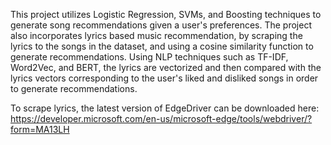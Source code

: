 This project utilizes Logistic Regression, SVMs, and Boosting techniques to generate song recommendations given a user's preferences. 
The project also incorporates lyrics based music recommendation, by scraping the lyrics to the songs in the dataset, and using a cosine 
similarity function to generate recommendations. Using NLP techniques such as TF-IDF, Word2Vec, and BERT, the lyrics are vectorized and then 
compared with the lyrics vectors corresponding to the user's liked and disliked songs in order to generate recommendations.

To scrape lyrics, the latest version of EdgeDriver can be downloaded here: https://developer.microsoft.com/en-us/microsoft-edge/tools/webdriver/?form=MA13LH
